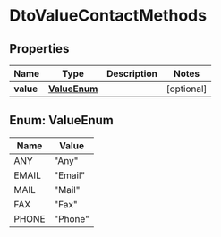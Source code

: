 
# DtoValueContactMethods

## Properties
Name | Type | Description | Notes
------------ | ------------- | ------------- | -------------
**value** | [**ValueEnum**](#ValueEnum) |  |  [optional]


<a name="ValueEnum"></a>
## Enum: ValueEnum
Name | Value
---- | -----
ANY | &quot;Any&quot;
EMAIL | &quot;Email&quot;
MAIL | &quot;Mail&quot;
FAX | &quot;Fax&quot;
PHONE | &quot;Phone&quot;



